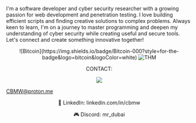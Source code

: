 I'm a software developer and cyber security researcher with a growing passion for web development and penetration testing. I love building efficient scripts and finding creative solutions to complex problems. Always keen to learn, I'm on a journey to master programming and deepen my understanding of cyber security while creating useful and secure tools. Let's connect and create something innovative together!  
<p align="center">
![Bitcoin](https://img.shields.io/badge/Bitcoin-000?style=for-the-badge&logo=bitcoin&logoColor=white)


  

  <img src="https://tryhackme-badges.s3.amazonaws.com/cbmw.png" alt="THM" />
</p>
<p align="center">CONTACT:</p>
<p align="center"><img src="https://img.shields.io/badge/proton%20mail-6D4AFF?style=for-the-badge&logo=protonmail&logoColor=white">  
  
CBMW@proton.me  </p>
<p align="center">💼 LinkedIn: linkedin.com/in/cbmw  </p>
<p align="center">🎮 Discord: mr_dubai  </p>
